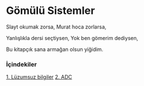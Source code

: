 # Gömülü Sistemler
Slayt okumak zorsa, 
Murat hoca zorlarsa, 

Yanlışlıkla dersi seçtiysen, 
Yok ben gömerim dediysen, 

Bu kitapçık sana armağan olsun yiğidim.


### İçindekiler

[1. Lüzumsuz bilgiler](luzumsuz_bilgiler.md)
[2. ADC](ADC.md)

